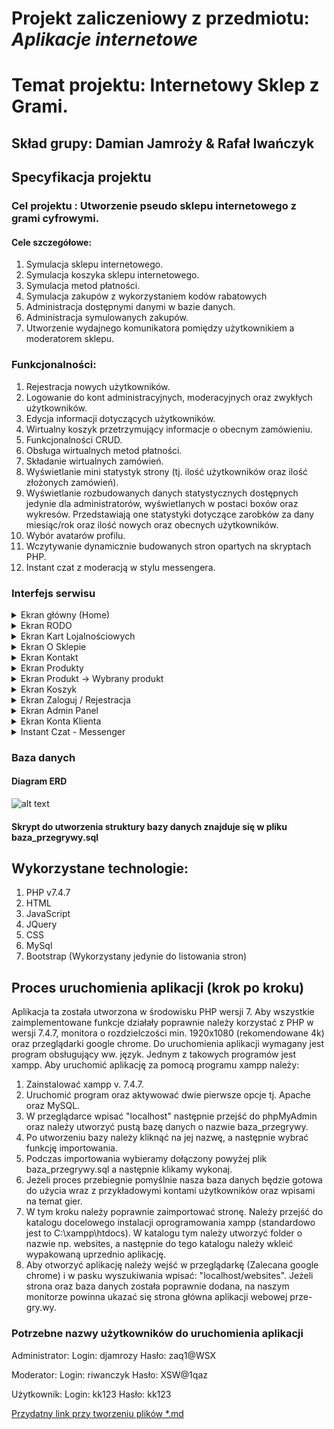 # Projekt zaliczeniowy z przedmiotu: _**Aplikacje internetowe**_

# Temat projektu: Internetowy Sklep z Grami.
## Skład grupy:  Damian Jamroży & Rafał Iwańczyk
## Specyfikacja projektu
### Cel projektu : Utworzenie pseudo sklepu internetowego z grami cyfrowymi.
#### Cele szczegółowe:
   1. Symulacja sklepu internetowego.
   2. Symulacja koszyka sklepu internetowego.
   3. Symulacja metod płatności.
   4. Symulacja zakupów z wykorzystaniem kodów rabatowych
   5. Administracja dostępnymi danymi w bazie danych.
   6. Administracja symulowanych zakupów.
   7. Utworzenie wydajnego komunikatora pomiędzy użytkownikiem a moderatorem sklepu.


### Funkcjonalności:
   1. Rejestracja nowych użytkowników.
   2. Logowanie do kont administracyjnych, moderacyjnych oraz zwykłych użytkowników.
   3. Edycja informacji dotyczących użytkowników.
   4. Wirtualny koszyk przetrzymujący informacje o obecnym zamówieniu.
   5. Funkcjonalności CRUD.
   6. Obsługa wirtualnych metod płatności.
   7. Składanie wirtualnych zamówień.
   8. Wyświetlanie mini statystyk strony (tj. ilość użytkowników oraz ilość złożonych zamówień).
   9. Wyświetlanie rozbudowanych danych statystycznych dostępnych jedynie dla administratorów, wyświetlanych w postaci boxów oraz wykresów. Przedstawiają one statystyki dotyczące zarobków za dany miesiąc/rok oraz ilość nowych oraz obecnych użytkowników.
   10. Wybór avatarów profilu.
   11. Wczytywanie dynamicznie budowanych stron opartych na skryptach PHP.
   12. Instant czat z moderacją w stylu messengera.



### Interfejs serwisu

   <details>
       <summary>Ekran główny (Home) </summary>
	
![alt text](https://github.com/DamianJamrozy/HTML-CSS-JS-PHP---Mini-University-Shop-Project-PRZEGRYWY/tree/main/img-readme/Home1.PNG "Home Page")

           Przedstawiono stronę główną aplikacji (index.php).
	   
   <p>Strona ta zawiera sekcje takie jak: header, baner, content oraz foter. Układ ten jest powielany na większości podstron z wyjątkiem slidera. Jest on ustawiony jako tło baneru, a napisany został w języku CSS. Strona ta dotyczy głównie kwestii wizualnej. Home jest wizytówką każdej strony internetowej i to często od jej wyglądu zależy, czy użytkownik postanowi ją obejrzeć w całości czy też nie. Kolorystycznie nawiązuje do barw neonowych, które są uwielbiane przez większość graczy - czyli grupę docelową symulowanego sklepu.</p>
   
   
   ![alt text](https://github.com/DamianJamrozy/HTML-CSS-JS-PHP---Mini-University-Shop-Project-PRZEGRYWY/tree/main/img-readme/Home2.PNG "Home Page - scroll")

           Przedstawiono stronę główną aplikacji (index.php) - scroll.
	   
   <p>Poniżej slidera na stronie startowej wyświetlają się również animowane mini statystyki wirtualnego sklepu, wczytywane z bazy danych. Dotyczą one liczby złożonych zamówień oraz ilości zarejestrowanych użytkowników.</p>
   
   ![alt text](https://github.com/DamianJamrozy/HTML-CSS-JS-PHP---Mini-University-Shop-Project-PRZEGRYWY/tree/main/img-readme/Icons.png "Menu Sub-Pages")

           Przedstawiono stronę główną aplikacji (index.php) - menu.
	   
   <p>Na stronie w sekcji header funkcjonuje logo oraz zakładki, umożliwiające łatwe przemieszczanie się pomiędzy różnymi podstronami. Kolor niebieski oznacza obecną stronę, natomiast kolor fioletowy to zakładka po najechaniu kursora myszy..</p>
   
   
   
   </details>
   <details>
       <summary>Ekran RODO</summary>

![alt text](https://github.com/DamianJamrozy/HTML-CSS-JS-PHP---Mini-University-Shop-Project-PRZEGRYWY/tree/main/img-readme/RODO.PNG "RODO")

           Przedstawiono stronę RODO (rodo.php).
	   
   <p>Strona ta nie zawiera żadnych funkcjonalności. Jest to jedynie strona opisowa, zawierająca informacje dotyczące RODO.</p>
   </details>
   
   <details>
       <summary>Ekran Kart Lojalnościowych</summary>

![alt text](https://github.com/DamianJamrozy/HTML-CSS-JS-PHP---Mini-University-Shop-Project-PRZEGRYWY/tree/main/img-readme/Loyal.PNG "RODO")

           Przedstawiono stronę Kart Lojalnościowych (loyality.php).
	   
   <p>Strona ta nie zawiera żadnych funkcjonalności. Jest to jedynie strona opisowa, zawierająca informacje dotyczące kart lojalnościowych.</p>
   </details>
   
   
<details>
       <summary>Ekran O Sklepie</summary>

![alt text](https://github.com/DamianJamrozy/HTML-CSS-JS-PHP---Mini-University-Shop-Project-PRZEGRYWY/tree/main/img-readme/O_sklepie.PNG "O Sklepie")

           Przedstawiono stronę O sklepie (me.php).
	   
   <p>Strona ta nie zawiera żadnych funkcjonalności. Jest to jedynie strona opisowa, umożliwiająca pozyskanie większej ilości informacji dotyczących wirtualnego sklepu. (Funkcja reprezentacyjna).</p>
   </details>
   
   <details>
       <summary>Ekran Kontakt</summary>

![alt text](https://github.com/DamianJamrozy/HTML-CSS-JS-PHP---Mini-University-Shop-Project-PRZEGRYWY/tree/main/img-readme/Kontakt.PNG "Kontakt")

           Przedstawiono stronę Kontakt (contact.php).
	   
   <p>Strona ta nie zawiera żadnych funkcjonalności. Jest to jedynie strona opisowa, umożliwiająca pozyskanie większej ilości informacji dotyczących kontaktu z właścicielami sklepu.</p>
   </details>
   
   <details>
       <summary>Ekran Produkty</summary>

![alt text](https://github.com/DamianJamrozy/HTML-CSS-JS-PHP---Mini-University-Shop-Project-PRZEGRYWY/tree/main/img-readme/produkty1.PNG "Produkty")

           Przedstawiono stronę produkty (brand.php).
	   
   <p>Na stronie tej wyświetlane są okładki gier sprzedawanych w naszym sklepie. Okładki te przechowywane są w bazie danych za pomocą bloblong. Każda z okładek wczytywana jest w postaci formularza, który ma za zadanie pobrać oraz przesłać id wybranej gry do strony danego produktu. Strona ta jest w 100% generowana na podstawie otrzymanego id. Na górze strony wyświetla się top 6 gier, pod względem sprzedaży.</p>
   
   ![alt text](https://github.com/DamianJamrozy/HTML-CSS-JS-PHP---Mini-University-Shop-Project-PRZEGRYWY/tree/main/img-readme/produkty2.PNG "Produkty")

           Przedstawiono stronę produkty (brand.php).
	   
   <p>Poniżej listy bestsellerów znajdują się wszystkie inne gry, dostępne do kupna w bazie danych. Na wszystkie okładki gier, narzucane zostają nazwy platformy wraz z ich ceną dla wyznaczonej gry.</p>

  ![alt text](https://github.com/DamianJamrozy/HTML-CSS-JS-PHP---Mini-University-Shop-Project-PRZEGRYWY/tree/main/img-readme/produkty3.1.PNG "Produkty")

           Przedstawiono stronę produkty - wyszukiwarka (brand.php).
	   
   <p>Pod banerem na stronie produktów wyświetlają się dwa przyciski, służące do obsługi wyszukiwarki. Wyszukiwarka ta, przeszukuje nazwy oraz opisy gier w poszukiwaniu wpisów zbliżonych do podanych przez użytkownika. Jeżeli natrafi na podobny rekord to wyświetla go w postaci okładki gry. Jeżeli takowych rekordów jest bardzo dużo to wypisuje 16 najbardziej pasujących gier, a na górze strony podaje liczbę wszystkich pasujących rekordów. </p>
   
   ![alt text](https://github.com/DamianJamrozy/HTML-CSS-JS-PHP---Mini-University-Shop-Project-PRZEGRYWY/tree/main/img-readme/produkt3.PNG "Produkty")
  

           Przedstawiono stronę produkty - wyszukiwarka (brand.php).
	   
   <p>Jeżeli użytkownik nie odnalazł pasujących dla niego rekordów może dopisać więcej szczegółów w celu zmniejszenia ilości uzyskanych rekordów lub zwinąć okno wyszukiwarki, klikając na strzałkę, znajdującą się w prawym dolnym rogu ekranu.</p>
   
   </details>
   
   
   <details>
       <summary>Ekran Produkt -> Wybrany produkt</summary>

![alt text](https://github.com/DamianJamrozy/HTML-CSS-JS-PHP---Mini-University-Shop-Project-PRZEGRYWY/tree/main/img-readme/Produkt%20v1.PNG "Produkt")
![alt text](https://github.com/DamianJamrozy/HTML-CSS-JS-PHP---Mini-University-Shop-Project-PRZEGRYWY/tree/main/img-readme/Produkt%20v2.PNG "Produkt")

           Przedstawiono stronę produkt (product.php).
	   
   <p>Strony produktów są w pełni zautomatyzowane. Zawartość jest generowana na podstawie informacji zawartych w bazie danych. Każda z gier nie posiada osobnej podstrony, co pozwala na wysoką oszczędność pamięciową. Informacje o grze są automatycznie wczytywane do utworzonego wcześniej szablonu graficznego.</p>
   
![alt text](https://github.com/DamianJamrozy/HTML-CSS-JS-PHP---Mini-University-Shop-Project-PRZEGRYWY/tree/main/img-readme/Produkt%20v3.PNG "Produkt")

           Przedstawiono stronę produkt (product.php).
	   
   <p>Na podstawie wygenerowanych danych, użytkownik może wybrać odpowiednią konfigurację gry, którą chce nabyć. Musi wybrać odpowiednio platformę, edycję, wersję oraz ilość kopii. Wybór ilości kopii odblokowuje się dopiero po wybraniu platformy, a ich liczba jest zależna od zawartości bazy danych.</p>
   
   
   ![alt text](https://github.com/DamianJamrozy/HTML-CSS-JS-PHP---Mini-University-Shop-Project-PRZEGRYWY/tree/main/img-readme/Produkt%20v4.PNG "Produkt")

           Przedstawiono stronę produkt (product.php) - po zatwierdzeniu kupna.
	   
   <p>Po zatwierdzeniu chęci kupna gry, informacje o wyborach użytkownika zostają przesłane do zmiennej sesyjnej, a użytkownik może zadecydować, czy chce przejść do koszyka, czy woli wybrać więcej produktów i przejść do koszyka później.</p>
   
   </details>
   
   
   <details>
       <summary>Ekran Koszyk</summary>

![alt text](https://github.com/DamianJamrozy/HTML-CSS-JS-PHP---Mini-University-Shop-Project-PRZEGRYWY/tree/main/img-readme/Koszyk%20v1.PNG "Koszyk")

           Przedstawiono stronę Koszyk (bucket.php) - Pusty.
	   
 <p>Gdy użytkownik nie doda jeszcze produktu (zmienna sesyjna jest pusta), na ekranie wyświetla się odpowiedni komunikat. </p>
 
 
![alt text](https://github.com/DamianJamrozy/HTML-CSS-JS-PHP---Mini-University-Shop-Project-PRZEGRYWY/tree/main/img-readme/koszyk2.PNG "Koszyk")

           Przedstawiono stronę Koszyk (bucket.php).
	   
 <p>Gdy koszyk nie jest pusty, użytkownik na ekranie uzyskuje obraz aktualnego zamówienia wraz z jego szczegółami. Jeżeli posiada on kartę lojalnościową, w tym momencie zostają naliczone zniżki do zamówienia, które odejmowane są od ceny dostawy lub sumy zamówienia. </p>
 
 
 ![alt text](https://github.com/DamianJamrozy/HTML-CSS-JS-PHP---Mini-University-Shop-Project-PRZEGRYWY/tree/main/img-readme/Koszyk%20v3.PNG "Koszyk")

           Przedstawiono stronę Koszyk (bucket.php).
	   
 <p>Poniżej informacji o zamówieniu, użytkownik ma do wyboru metodę dostawy oraz metodę płatności. Jeżeli użytkownik wybierze produkt w wersji CD-KEY, a w zamówieniu nie ma żadnej gry w wersji pudełkowej, może on wybrać opcję dostawy w wersji CD-KEY’a, który zostanie przesłany na podany adres email. W razie wyboru takowej opcji, w metodzie płatności „Gotówka” ulega zablokowaniu, tak aby użytkownik musiał dokonać płatności w sposób zdalny. Jeżeli natomiast użytkownik wybierze grę w wersji Pudełkowej na liście dotyczącej metody dostawy opcja CD-KEY jest niewidoczna.  </p>
 
  ![alt text](https://github.com/DamianJamrozy/HTML-CSS-JS-PHP---Mini-University-Shop-Project-PRZEGRYWY/tree/main/img-readme/Koszyk%20v4.PNG "Koszyk")
  ![alt text](https://github.com/DamianJamrozy/HTML-CSS-JS-PHP---Mini-University-Shop-Project-PRZEGRYWY/tree/main/img-readme/Koszyk%20v5.PNG "Koszyk")


           Przedstawiono stronę Koszyk (bucket.php).
	   
 <p>Po wybraniu odpowiedniej metody dostawy, użytkownik otrzymuje różne opcje do wyboru. Przy dostawie „Odbiór w sklepie” użytkownik musi wybrać jedną z istniejących placówek firmy, przy innych metodach musi podać adres dostawy. </p>
 
   ![alt text](https://github.com/DamianJamrozy/HTML-CSS-JS-PHP---Mini-University-Shop-Project-PRZEGRYWY/tree/main/img-readme/Koszyk%20v7.PNG "Koszyk")


           Przedstawiono stronę Koszyk (bucket.php).
	   
 <p>Użytkownik, który podał swoje dane podczas konfiguracji konta, bądź uzupełnił je później, za pomocą edycji konta ma dostęp do opcji autouzupełniania. Po kliknięciu przycisku typu radio, w miejsce wymaganych danych, wklejają się podane informacje. Wszystkie podane informacje muszą przejść walidację, tak aby kod pocztowy lub numer telefonu, spełniał wymagania formalne.</p>
 
 ![alt text](https://github.com/DamianJamrozy/HTML-CSS-JS-PHP---Mini-University-Shop-Project-PRZEGRYWY/tree/main/img-readme/Koszyk%20v8.PNG "Koszyk")


           Przedstawiono stronę Koszyk - Podsumowanie (sum_bucket.php).
	   
 <p>Po zatwierdzeniu informacji, użytkownik zostaje przekierowany do strony podsumowującej zamówienie. Na stronie tej wyświetlają się wszystkie niezbędne informacje, a poniżej podanych danych, użytkownik musi podać dane (w przypadku metody płatności innej niżeli gotówka). Dane te nie są weryfikowane, gdyż jest to jedynie symulacja sklepu – nie metod płatności.</p>
 
  ![alt text](https://github.com/DamianJamrozy/HTML-CSS-JS-PHP---Mini-University-Shop-Project-PRZEGRYWY/tree/main/img-readme/Koszyk%20v9.PNG "Koszyk")


           Przedstawiono stronę Koszyk - Podsumowanie (sum_bucket.php).
	   
 <p>Po potwierdzeniu zamówienia, użytkownik otrzymuje odpowiedni komunikat, a zamówienie zostaje dodane do bazy danych, pomniejszając ilość dostępnych kopii gier, tak aby następny użytkownik nie mógł zamówić gry, która jest już kupiona.</p>
 
 
 
   </details>
   
   <details>
       <summary>Ekran Zaloguj / Rejestracja</summary>

![alt text](https://github.com/DamianJamrozy/HTML-CSS-JS-PHP---Mini-University-Shop-Project-PRZEGRYWY/tree/main/img-readme/Logowanie.PNG "Logowanie")

           Przedstawiono stronę Logowania / Rejestracji (login.php).
	   
 <p>Zakładka zaloguj się (przycisk) jest dynamicznie kontrolowana przez status sesji. Gdy użytkownik posiada już konto oraz poprawnie zaloguje się w panelu dostępnym po lewej stronie ekranu. Następuje podmiana przycisku zaloguj się, na przycisk wyloguj się. Po kliknięciu przycisku wyloguj się, sesja zostaje zamknięta, a użytkownik przestaje mieć dostęp do ekranu edycji konta. Zakładka zaloguj się umożliwia również rejestrowanie nowych użytkowników (po prawej stronie). Nowy użytkownik musi podać niezbędne informacje dotyczące swojej osoby. Tj. Imię, Nazwisko, E-mail, Telefon, Login do zakładanego konta oraz hasło, wraz z jego powtórzeniem w celu weryfikacji poprawności składni. Dane te muszą odpowiadać formatowi bazy danych! Np. jeżeli użytkownik poda adres email bez użycia znaku @, otrzyma odpowiedni komunikat błędu walidacji danych. Gdy walidacja przebiegnie poprawnie, dane użytkownika zostają przesłane do bazy danych, a skrypt wysyła go do nowej strony, gdzie jest proszony o uzupełnienie profilu większą ilością danych opcjonalnych (adres, nr konta itd.) Przy czym hasło użytkownika zostaje przesłane metodą haszującą, dzięki czemu niwelujemy możliwość przechwycenia / wycieku haseł użytkowników. </p>
 
 
 
 <summary>Menu po zalogowaniu na konto administracyjne.</summary>

![alt text](https://github.com/DamianJamrozy/HTML-CSS-JS-PHP---Mini-University-Shop-Project-PRZEGRYWY/tree/main/img-readme/logowanie%20wszystkie%20ikonki.PNG "Logowanie")

           Przedstawiono stronę Logowania / Rejestracji (login.php) - menu.
	   
 <p>Po zalogowaniu się na górnym menu pojawiają się dodatkowe ikony. Jeżeli użytkownik jest administratorem dostaje on dostęp do konta oraz admin panelu. Jeżeli natomiast jest to zwykły użytkownik to otrzymuje jedynie dostęp do zakładki 'Moje konto'. </p>
 
 ![alt text](https://github.com/DamianJamrozy/HTML-CSS-JS-PHP---Mini-University-Shop-Project-PRZEGRYWY/tree/main/img-readme/rejestracja_new.PNG "Konfiguracja")

           Przedstawiono stronę konfiguracyjną (reg_next.php).
	   
 <p>Gdy użytkownik loguje się po raz pierwszy, zostaje przekierowany na stronę konfiguracyjną konta, którą może pominąć. Dane które tam wpisze, zostaną przypisane do jego konta oraz będą dostępne w zakładce „Moje konto”. Służyć one będą autouzupełnianiu danych podczas składania zamówienia. </p>
 
 
   </details>
   
   <details>
       <summary>Ekran Admin Panel</summary>

![alt text](https://github.com/DamianJamrozy/HTML-CSS-JS-PHP---Mini-University-Shop-Project-PRZEGRYWY/tree/main/img-readme/admin_panel_stat1.PNG "Admin Panel - ekran główny")
![alt text](https://github.com/DamianJamrozy/HTML-CSS-JS-PHP---Mini-University-Shop-Project-PRZEGRYWY/tree/main/img-readme/admin_panel_stat2.PNG "Admin Panel - statystyki")

           Przedstawiono stronę główną 'Admin Panel' (admin.php).
          
<p>Użytkownicy z uprawnieniami administratora mają dostęp do strony Admin Panel, gdzie mają możliwość zarządzania: produktami, użytkownikami, zamówieniami oraz wiadomościami wysyłanymi do moderatorów.</p>
<p>Po wejściu na stronę Admin Panel, użytkownik widzi stronę główną, gdzie znajdują się statystyki generowane dynamicznie w postaci czytelnych wykresów oraz dokładnych informacji, ważnych dla zarządzającego sklepem internetowym</p>
         
<p>Dostępnymi aktualnie statystykami są:
<br>* Zarobki za obecny miesiąc (PLN)
<br>* Zarobki ogólne (PLN)
<br>* Przychód obecnoroczny (PLN)
<br>* Przychód zeszłoroczny (PLN)
<br>* Graf ilustrujący przychody za każdy miesiąc bieżącego roku
<br>* Liczba zarejestrowanych kont
<br>* Liczba administratorów
<br>* Liczba moderatorów
<br>* Liczba użytkowników (wyłączając administratorów i moderatorów)
<br>* Graf ilustrujący liczbę rejestracji kont w każdym miesiącu bieżącego roku
</p>

![alt text](https://github.com/DamianJamrozy/HTML-CSS-JS-PHP---Mini-University-Shop-Project-PRZEGRYWY/tree/main/img-readme/admin_panel_men.PNG "Admin Panel - menu")

           Przedstawiono stronę 'Admin Panel' wraz z rozsuwanym menu (admin.php).
          
<p>Panel administratora posiada wysuwane, animowane menu, które jest częściowo responsywne. Pozwala ono na wygodną nawigację pomiędzy podstronami, na których można zarządzać odpowiednimi dziedzinami sklepu.
</p>

![alt text](https://github.com/DamianJamrozy/HTML-CSS-JS-PHP---Mini-University-Shop-Project-PRZEGRYWY/tree/main/img-readme/admin_panel_add_game.PNG "Admin Panel - GRY")
![alt text](https://github.com/DamianJamrozy/HTML-CSS-JS-PHP---Mini-University-Shop-Project-PRZEGRYWY/tree/main/img-readme/admin_panel_add_game2.PNG "Admin Panel - GRY")

           Przedstawiono stronę 'Admin Panel' pozwalającą dodawać asortyment (admin.php).
          
<p>Administrator ma możliwość dodawania nowej pozycji w sklepie, wypełniając pola opisujące odpowiednio produkt (nazwa gry, opis, PEGI, okładka, czas przejścia, data premiery).
Dodawanie okładki obsługuje mechanizm "drag and drop", który przyśpiesza oraz ułatwia ten proces. Admin ma także możliwość podglądu dodanej przez siebie grafiki, usunięcia jej oraz eksportu do bazy danych (przycisk ten jednak nie został w pełni ukończony z powodu napotkania wielu problemów) 
</p>

![alt text](https://github.com/DamianJamrozy/HTML-CSS-JS-PHP---Mini-University-Shop-Project-PRZEGRYWY/tree/main/img-readme/admin_panel_delete_game.PNG "Admin Panel - GRY")

           Przedstawiono stronę 'Admin Panel' pozwalającą usuwać pozycje z asortymentu (admin.php).
          
<p>Administrator ma możliwość usuwania danej pozycji w sklepie oraz usuwania wybranej platformy dla danej gry. Wystarczy wybrać z listy produkt oraz zadecydować jakie działania są potrzebne. 
</p>

![alt text](https://github.com/DamianJamrozy/HTML-CSS-JS-PHP---Mini-University-Shop-Project-PRZEGRYWY/tree/main/img-readme/admin_panel_edit_game.PNG "Admin Panel - GRY")

           Przedstawiono stronę 'Admin Panel' pozwalającą edytować pozycje z asortymentu (admin.php).
          
<p>Administrator jest w stanie w bardzo łatwy sposób edytować wszystkie informacje na temat wybranej gry. Po wybraniu pozycji z listy, należy wypełnić te same informacje, co przy dodawaniu nowego produktu.
</p>

![alt text](https://github.com/DamianJamrozy/HTML-CSS-JS-PHP---Mini-University-Shop-Project-PRZEGRYWY/tree/main/img-readme/admin_panel_publisher.PNG "Admin Panel - GRY - Wydawcy")

           Przedstawiono stronę 'Admin Panel' pozwalającą na odczytanie wszystkich dostępnych wydawców, których produkty są dostępne w sklepie oraz umożliwienie swobodnej ich modyfikacji (admin.php).
          
<p>Strona wyświetla nazwy wydawców, które pochodzą z bazy danych, w formie tabelarycznej. Na stronie znajduje się paginacja, która ma na celu podniesienie walorów estetycznych oraz użytkowych strony. Poniżej znajdują się pola umożliwiające dodawanie, edycję oraz usunięcie wybranego wydawcy.
</p>

![alt text](https://github.com/DamianJamrozy/HTML-CSS-JS-PHP---Mini-University-Shop-Project-PRZEGRYWY/tree/main/img-readme/admin_panel_studio.PNG "Admin Panel - GRY - Studia")

           Przedstawiono stronę 'Admin Panel' pozwalającą na odczytanie wszystkich dostępnych studiów, których produkty są dostępne w sklepie oraz umożliwienie swobodnej ich modyfikacji (admin.php).
          
<p>Strona wyświetla nazwy studiów, które pochodzą z bazy danych, w formie tabelarycznej. Na stronie znajduje się paginacja, która ma na celu podniesienie walorów estetycznych oraz użytkowych strony. Poniżej znajdują się pola umożliwiające dodawanie, edycję oraz usunięcie wybranego studia.
</p>



![alt text](https://github.com/DamianJamrozy/HTML-CSS-JS-PHP---Mini-University-Shop-Project-PRZEGRYWY/tree/main/img-readme/admin_panel_edition.PNG "Admin Panel - GRY - edycje")

           Przedstawiono stronę 'Admin Panel' pozwalającą zarządzać edycjami oferowanymi przez sklep (admin.php).
          
<p>Na stronie wyświetlane są informacje na temat edycji. Stworzony sklep ma w domyśle 3 edycje (Podstawową, Gracza oraz Prze-Grywa). Przedstawiona strona pozawala na dodanie kolejnych edycji (wraz z ich benefitami), modyfikację istniejących (oraz ich benefitów), a także na usuwanie całych edycji.
</p>

![alt text](https://github.com/DamianJamrozy/HTML-CSS-JS-PHP---Mini-University-Shop-Project-PRZEGRYWY/tree/main/img-readme/admin_panel_version.PNG "Admin Panel - GRY - wersje")

           Przedstawiono stronę 'Admin Panel' pozwalającą zarządzać wersjami oferowanymi przez sklep (admin.php).
          
<p>Na stronie wyświetlane są informacje na temat wersji. Stworzony sklep ma w domyśle 2 wersje (Pudełkową oraz CD-Key). Przedstawiona strona pozawala na dodanie kolejnych wersji, modyfikację istniejących, a także na usuwanie całych edycji.
</p>

![alt text](https://github.com/DamianJamrozy/HTML-CSS-JS-PHP---Mini-University-Shop-Project-PRZEGRYWY/tree/main/img-readme/admin_panel_supplie.PNG "Admin Panel - GRY - asortyment")

           Przedstawiono stronę 'Admin Panel' pozwalającą zarządzać zasobami sklepu (admin.php).
          
<p>Na stronie wyświetlane są informacje na temat asortymentu (nazwa gry, dostępne platformy, ceny oraz ilość kopii). Administrator ma możliwość uzupełniania ilości gier na daną platofrmę oraz modyfikację ich cen
</p>

![alt text](https://github.com/DamianJamrozy/HTML-CSS-JS-PHP---Mini-University-Shop-Project-PRZEGRYWY/tree/main/img-readme/admin_panel_sell.PNG "Admin Panel - Zamówienia")

           Przedstawiono stronę 'Admin Panel' pozwalającą zarządzać zamówieniami (admin.php).
          
<p>Na stronie wyświetlane są wszystkie informacje na temat złożonych zamówień przez użytkowników. Administator może zmieniać statusy zamówienia (wszystkie zamówienia ze statusem "Dostarczono" lub "Anulowano" trafiają do archiwum) 
</p>

![alt text](https://github.com/DamianJamrozy/HTML-CSS-JS-PHP---Mini-University-Shop-Project-PRZEGRYWY/tree/main/img-readme/admin_panel_sell_cd_key.PNG "Admin Panel - Zamówienia - CD-Key")

           Przedstawiono stronę 'Admin Panel' pozwalającą zarządzać zamówieniami wersji CD-Key (admin.php).
          
<p>Na stronie wyświetlane są wszystkie informacje na temat złożonych zamówień wersji CD-Key przez użytkowników. Administator może zmieniać statusy zamówienia (wszystkie zamówienia ze statusem "Dostarczono" lub "Anulowano" trafiają do archiwum) 
</p>

![alt text](https://github.com/DamianJamrozy/HTML-CSS-JS-PHP---Mini-University-Shop-Project-PRZEGRYWY/tree/main/img-readme/admin_panel_sell_shop.PNG "Admin Panel - Zamówienia - Sklep")

           Przedstawiono stronę 'Admin Panel' pozwalającą zarządzać zamówieniami, które są dostarczane do sklepu stacjonarnego (admin.php).
          
<p>Na stronie wyświetlane są wszystkie informacje na temat złożonych zamówień, które są dostarczane do sklepu stacjonarnego. Administator może zmieniać statusy zamówienia (wszystkie zamówienia ze statusem "Dostarczono" lub "Anulowano" trafiają do archiwum) 
</p>

![alt text](https://github.com/DamianJamrozy/HTML-CSS-JS-PHP---Mini-University-Shop-Project-PRZEGRYWY/tree/main/img-readme/admin_panel_sell_dost.PNG "Admin Panel - Zamówienia - Dostawa")

           Przedstawiono stronę 'Admin Panel' pozwalającą zarządzać zamówieniami, które są dostarczane pod wskazany adres (admin.php).
          
<p>Na stronie wyświetlane są wszystkie informacje na temat złożonych zamówień, które są dostarczane pod wskazany adres. Administator może zmieniać statusy zamówienia (wszystkie zamówienia ze statusem "Dostarczono" lub "Anulowano" trafiają do archiwum) 
</p>

![alt text](https://github.com/DamianJamrozy/HTML-CSS-JS-PHP---Mini-University-Shop-Project-PRZEGRYWY/tree/main/img-readme/admin_panel_sell_arch.PNG "Admin Panel - Zamówienia - Archiwum")

           Przedstawiono stronę 'Admin Panel' pozwalającą zarządzać zamówieniami, które są w archiwum (admin.php).
          
<p>Na stronie wyświetlane są wszystkie informacje na temat złożonych zamówień, które mają status "Dostarczono" lub "Anulowano". Administator może zmieniać statusy zamówienia (wszystkie zamówienia ze statusem innym niż "Dostarczono" lub "Anulowano" zostaną przeniesione z archiwum) 
</p>

![alt text](https://github.com/DamianJamrozy/HTML-CSS-JS-PHP---Mini-University-Shop-Project-PRZEGRYWY/tree/main/img-readme/admin_panel_mod1.PNG "Admin Panel - Messenger")

           Przedstawiono stronę 'Admin Panel' pozwalającą zarządzać moderatorami (admin.php).
          
<p>Na stronie wyświetlane są wszystkie informacje na temat moderatorów strony, którzy mają pełnią rolę pomocy technicznej oraz informacji dla użytkowników.
</p>

![alt text](https://github.com/DamianJamrozy/HTML-CSS-JS-PHP---Mini-University-Shop-Project-PRZEGRYWY/tree/main/img-readme/admin_panel_mod2.PNG "Admin Panel - Messenger")

           Przedstawiono stronę 'Admin Panel' pozwalającą przeglądać wiadomości moderatorów (admin.php).
          
<p>Na stronie wyświetlane są wszystkie informacje na temat konwersaji prowadzonych przez moderatorów strony. Administrator każdą konwersacje może swobodnie przeglądać, jednak nie może odpowiadać na wiadomości, usuwać ich, ani zamykać tematu.
</p>

![alt text](https://github.com/DamianJamrozy/HTML-CSS-JS-PHP---Mini-University-Shop-Project-PRZEGRYWY/tree/main/img-readme/admin_panel_mod3.PNG "Admin Panel - Messenger")

           Przedstawiono stronę 'Admin Panel' pozwalającą przeglądać wiadomości moderatorów (admin.php).
          
<p>Przykładowa konwersacja z moderatorem.
</p>

![alt text](https://github.com/DamianJamrozy/HTML-CSS-JS-PHP---Mini-University-Shop-Project-PRZEGRYWY/tree/main/img-readme/admin_panel_user.PNG "Admin Panel - Użytkownicy")

           Przedstawiono stronę 'Admin Panel' pozwalającą zarządzać kontami na stronie sklepu (admin.php).
          
<p>Informacje na temat kont wyświetlane są w formie tabelarycznej (zastosowano paginację w celu zwiększenia przejrzystości strony). Niedostępne są jedynie hasła (które są przechowywane w bazie danych za pomocą hashcode w celu podniesienia bezpieczeństwa użytkowników). Poniżej znajdują się opcje edycji typu konta (możliwość nadania uprawień administatora, moderatora lub zwykłego użytkownika), a także możliwość usunięcia konta wybranego użytkownika.</p>


   </details>
   
   <details>
       <summary>Ekran Konta Klienta</summary>

![alt text](https://github.com/DamianJamrozy/HTML-CSS-JS-PHP---Mini-University-Shop-Project-PRZEGRYWY/tree/main/img-readme/Moje%20konto%20v1.PNG "Konto")

           Przedstawiono stronę 'Moje konto' (user_account.php).
	   
 <p>Po założeniu konta oraz zalogowaniu się, użytkownik otrzymuje dostęp do własnego konta. W zakładce tej znajdują się skrócone informacje dotyczące danych osobowych oraz zamówień wykonanych przez danego użytkownika. Może on uzyskać takie informacje jak: Imię i Nazwisko, Adres zamieszkania, Kontakt, Nr. Karty kredytowej, Wartość kupionych gier, Ilość dokonanych zamówień oraz ich skrócony opis, a także wygląd oraz opis karty lojalnościowej (o ile użytkownik takową posiada). </p>
 
 
 ![alt text](https://github.com/DamianJamrozy/HTML-CSS-JS-PHP---Mini-University-Shop-Project-PRZEGRYWY/tree/main/img-readme/Moje%20konto%20v2.PNG "Konto")

           Przedstawiono stronę 'Moje konto' (user_account.php) - Komunikat edycji konta.
	   
 <p>Użytkownik może również w pełni edytować dane umieszczone na stronie korzystając z symbolu zębatki. Po kliknięciu takowej ikony, użytkownik otrzymuje komunikat z zapytaniem, czy jest pewien, iż chce edytować swoje dane. Po wybraniu opcji Tak, komunikat automatycznie się zamyka, a ekran scrolluje się do końca strony, gdzie odkrywa się nowa opcja edycji konta. </p>
 
  ![alt text](https://github.com/DamianJamrozy/HTML-CSS-JS-PHP---Mini-University-Shop-Project-PRZEGRYWY/tree/main/img-readme/Moje%20konto%20v3.PNG "Konto")

           Przedstawiono stronę 'Moje konto' (user_account.php) - Po akceptacji edycji.
	   
	   
	   
  ![alt text](https://github.com/DamianJamrozy/HTML-CSS-JS-PHP---Mini-University-Shop-Project-PRZEGRYWY/tree/main/img-readme/Moje%20konto%20v4.PNG "Konto")

           Przedstawiono stronę 'Moje konto' (user_account.php) - Edycja hasła.
	   
 <p>Dostępna jest również opcja edycji hasła do konta użytkownika. Po kliknięciu opcji „Zmień hasło” oraz po zatwierdzeniu wstępnego komunikatu, użytkownik otrzymuje kolejny komunikat, w którym musi podać poprzednie hasło oraz potwierdzić nowe hasło. Jeżeli podane dane przejdą walidację poprawnie, hasło zostanie zmienione, a użytkownik zostanie wylogowany.. </p>
 
 
  ![alt text](https://github.com/DamianJamrozy/HTML-CSS-JS-PHP---Mini-University-Shop-Project-PRZEGRYWY/tree/main/img-readme/Moje%20konto%20v5.PNG "Konto")

           Przedstawiono stronę 'Moje konto' (user_account.php) - Edycja avatara.
	   
 <p>Każdy użytkownik ma do wyboru 4 różne avatary. Ilość avatarów, zmienia się wraz ze zdobyciem wyższych poziomów kont lojalnościowych.
<br>- Brak karty = 4 avatary
<br>- Brązowa karta (50 zamówień) = 10 avatarów
<br>- Srebrna karta (100 zamówień) = 20 avatarów
<br>- Złota karta (250 zamówień) = 40 avatarów
<br>- Platynowa karta (500 zamówień) = 60 avatarów
<br>Dodatkowo, użytkownik może otrzymać dostęp do kilku dodatkowych avatarów, jeżeli podczas zakupów użyje odpowiedniego kodu rabatowego.
 </p>
 
 
   ![alt text](https://github.com/DamianJamrozy/HTML-CSS-JS-PHP---Mini-University-Shop-Project-PRZEGRYWY/tree/main/img-readme/Moje%20konto%20v6.PNG "Konto")

           Przedstawiono stronę 'Moje konto' (user_account.php) - Zamówienia.
	   
 <p>Po kliknięciu „Zamówienia”, użytkownik może obejrzeć złożone przez siebie zamówienia oraz śledzić ich status. </p>
 
 
   </details>
   
   
   <details>
       <summary>Instant Czat - Messenger</summary>

![alt text](https://github.com/DamianJamrozy/HTML-CSS-JS-PHP---Mini-University-Shop-Project-PRZEGRYWY/tree/main/img-readme/messenger1.PNG "messenger")

           Przedstawiono stronę 'Index' (Index.php).
	   
 <p>Dla użytkowników zwykłych typu ‘user’ dostępna jest opcja instant czatu z moderatorem. Jest ona dostępna w postaci kółka w prawym dolnym rogu ekranu. </p>
 
 
![alt text](https://github.com/DamianJamrozy/HTML-CSS-JS-PHP---Mini-University-Shop-Project-PRZEGRYWY/tree/main/img-readme/messenger2.PNG "messenger")

           Przedstawiono stronę 'Index' (Index.php) - Otworzenie instant czatu.
	   
 <p>Po kliknięciu na kółko zostaje otwarte okienko rozmowy. Jeżeli użytkownik nie wysłał jeszcze żadnej wiadomości otrzyma on wiadomość standardową. Jak widać wiadomość nie posiada widocznego odbiorcy, gdyż żaden z moderatorów nie został dopasowany do danego użytkownika. </p>
 
  ![alt text](https://github.com/DamianJamrozy/HTML-CSS-JS-PHP---Mini-University-Shop-Project-PRZEGRYWY/tree/main/img-readme/messenger3.PNG "messenger")

           Przedstawiono stronę 'Index' (Index.php) - Po wysłaniu wiadomości.
	   
   <p> Po wysłaniu wiadomości, dla użytkownika zostaje przyznany jeden z dostępnych moderatorów. Skrypt, wysyła zapytania do bazy danych i sprawdza który z moderatorów jest obecnie dostępny. Działa to w postaci sprawdzenia czy dany moderator posiada obecnie więcej niżeli 5 oczekujących rozmów. Jeżeli tak się stanie to sprawdza następnego moderatora itd. Jeżeli każdy z moderatorów posiada co najmniej 5 oczekujących wiadomości, system powtarza proces dla liczby 10 rozmów itd. Iterując liczbę wiadomości o 5.</p>
	   
  ![alt text](https://github.com/DamianJamrozy/HTML-CSS-JS-PHP---Mini-University-Shop-Project-PRZEGRYWY/tree/main/img-readme/messenger4.PNG "messenger")

           Przedstawiono stronę 'Wiadomości' (messenger_moderator.php).
	   
 <p>Po zalogowaniu się na konto o typie moderatora, na górnym pasku, możemy zauważyć dodatkową opcję jaką jest ‘Wiadomości’. W zakładce tej moderator może odpisywać oczekującym klientom. Jak widać moderator w zakładce ‘Wiadomości’ otrzymuje takie informacje jak: id, imię oraz nazwisko klienta wysyłającego wiadomość oraz treść rozmowy.</p>
 
 
  ![alt text](https://github.com/DamianJamrozy/HTML-CSS-JS-PHP---Mini-University-Shop-Project-PRZEGRYWY/tree/main/img-readme/messenger5.PNG "messenger")

           Przedstawiono stronę 'Wiadomości' (messenger_moderator.php) - Zakończenie rozmowy.
	   
 <p>Po zakończeniu rozmowy (rozwiązaniu problemu). Moderator musi zakończyć rozmowę za pośrednictwem przycisku znajdującego się poniżej. Gdy kliknie takową opcję, statusy wiadomości w bazie danych zostają edytowane i przeniesione do archiwum, a moderator (o ile jest ktoś w kolejce) natychmiastowo otrzymuje nowego użytkownika do rozmowy.</p>
 
 
   ![alt text](https://github.com/DamianJamrozy/HTML-CSS-JS-PHP---Mini-University-Shop-Project-PRZEGRYWY/tree/main/img-readme/messenger6.PNG "messenger")
   
           Przedstawiono stronę 'Index' (Index.php) - Odpowiedź dla usera.
	   
	   
 <p>Jak widać na powyższym screenie użytkownik otrzymał odpowiedź od moderatora.</p>
 
 
   </details>
   
   
         
### Baza danych
####	Diagram ERD
![alt text](https://github.com/DamianJamrozy/HTML-CSS-JS-PHP---Mini-University-Shop-Project-PRZEGRYWY/tree/main/img-readme/ERD.png "Diagram ERD")

####	Skrypt do utworzenia struktury bazy danych znajduje się w pliku baza_przegrywy.sql

## Wykorzystane technologie:
1.	PHP v7.4.7
2.	HTML
3.	JavaScript
4.	JQuery
5.	CSS
6.	MySql
7.	Bootstrap (Wykorzystany jedynie do listowania stron)

## Proces uruchomienia aplikacji (krok po kroku)

Aplikacja ta została utworzona w środowisku PHP wersji 7. Aby wszystkie zaimplementowane funkcje działały poprawnie należy korzystać z PHP w wersji 7.4.7, monitora o rozdzielczości min. 1920x1080 (rekomendowane 4k) oraz przeglądarki google chrome.
Do uruchomienia aplikacji wymagany jest program obsługujący ww. język. Jednym z takowych programów jest xampp.
Aby uruchomić aplikację za pomocą programu xampp należy:
1. Zainstalować xampp v. 7.4.7.
2. Uruchomić program oraz aktywować dwie pierwsze opcje tj. Apache oraz MySQL.
3. W przeglądarce wpisać "localhost" następnie przejść do phpMyAdmin oraz należy utworzyć pustą bazę danych o nazwie baza_przegrywy.
4. Po utworzeniu bazy należy kliknąć na jej nazwę, a następnie wybrać funkcję importowania.
5. Podczas importowania wybieramy dołączony powyżej plik baza_przegrywy.sql a następnie klikamy wykonaj.
6. Jeżeli proces przebiegnie pomyślnie nasza baza danych będzie gotowa do użycia wraz z przykładowymi kontami użytkowników oraz wpisami na temat gier.
7. W tym kroku należy poprawnie zaimportować stronę. Należy przejść do katalogu docelowego instalacji oprogramowania xampp (standardowo jest to C:\xampp\htdocs). W katalogu tym należy utworzyć folder o nazwie np. websites, a następnie do tego katalogu należy wkleić wypakowaną uprzednio aplikację.
8. Aby otworzyć aplikację należy wejść w przeglądarkę (Zalecana google chrome) i w pasku wyszukiwania wpisać: "localhost/websites". Jeżeli strona oraz baza danych została poprawnie dodana, na naszym monitorze powinna ukazać się strona główna aplikacji webowej prze-gry.wy.

### Potrzebne nazwy użytkowników do uruchomienia aplikacji
Administrator:
Login: djamrozy
Hasło: zaq1@WSX

Moderator:
Login: riwanczyk
Hasło: XSW@1qaz

Użytkownik:
Login: kk123
Hasło: kk123


[Przydatny link przy tworzeniu plików *.md ](https://github.com/adam-p/markdown-here/wiki/Markdown-Cheatsheet)

[logo]: https://gallery.dpcdn.pl/imgc/UGC/34567/g_-_960x640_-_s_x20131110194052_0.jpg "Strona główna"
